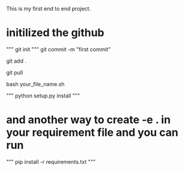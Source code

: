 This is my first end to end project.
# initilized the github
"""
git init
"""
git commit -m "first commit"

git add .

git pull

bash your_file_name.sh

"""
python setup.py install
"""

# and another way to create -e . in your requirement file and you can run

"""
pip install -r requirements.txt
"""
